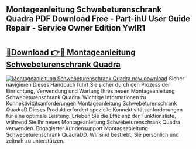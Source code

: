 ## Montageanleitung Schwebeturenschrank Quadra PDF Download Free - Part-ihU User Guide Repair - Service Owner Edition YwIR1

# <h2><a href="http://df7y8q.blite.top/?on=Montageanleitung+Schwebeturenschrank+Quadra">🔗Download 👉🔴 Montageanleitung Schwebeturenschrank Quadra</a></h2>

[![Montageanleitung Schwebeturenschrank Quadra new download](https://i.imgur.com/lujVjoI.png)](http://df7y8q.blite.top/?on=Montageanleitung+Schwebeturenschrank+Quadra)
Sicher navigieren Dieses Handbuch führt Sie sicher durch den Prozess der Einrichtung, Verwendung und Wartung Ihres neuen Montageanleitung Schwebeturenschrank Quadra. Wichtige Informationen zu Konnektivitätsanforderungen Montageanleitung Schwebeturenschrank QuadraD Dieses Produkt erfordert spezielle Konnektivitätsanforderungen für eine optimale Leistung. Erleben Sie die Effizienz der Funktionsliste, während Sie Ihr neues Montageanleitung Schwebeturenschrank Quadra verwenden. Engagierter Kundensupport Montageanleitung Schwebeturenschrank QuadraDD. Wir sind bestrebt, Sie persönlich und zeitnah zu unterstützen.
